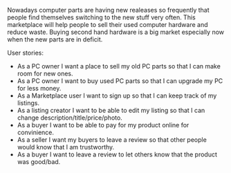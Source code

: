 Nowadays computer parts are having new realeases so frequently that people find themselves switching to the new stuff very often. This marketplace will help people to sell their used computer hardware and reduce waste. Buying second hand hardware is a big market especially now when the new parts are in deficit.

User stories:

- As a PC owner I want a place to sell my old PC parts so that I can make room for new ones.
- As a PC owner I want to buy used PC parts so that I can upgrade my PC for less money.
- As a Marketplace user I want to sign up so that I can keep track of my listings.
- As a listing creator I want to be able to edit my listing so that I can change description/title/price/photo.
- As a buyer I want to be able to pay for my product online for convinience.
- As a seller I want my buyers to leave a review so that other people would know that I am trustworthy.
- As a buyer I want to leave a review to let others know that the product was good/bad.